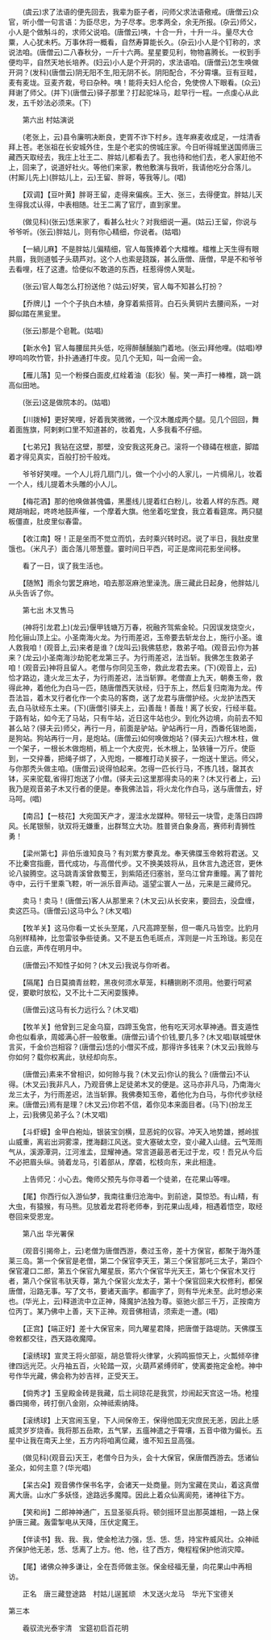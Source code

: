 <!-- { "loadSidebar": true } -->
　　(虞云)求了法语的便先回去，我辈为臣子者，问师父求法语儆戒。(唐僧云)众官，听小僧一句言语：为臣尽忠，为子尽孝。忠孝两全，余无所报。(杂云)师父，小人是个做斛斗的，求师父说咱。(唐僧云)咦，十合一升，十升一斗。量尽大仓粟，人心犹未朽。万事休将一概看，自然寿算能长久。(杂云)小人是个钉称的，求说法咱。(唐僧云)二八春秋分，一斤十六两。星星要见利，物物喜腾长。一权到手便均平，自然天地长培养。(妇云)小人是个开洞的，求法语咱。(唐僧云)怎生唤做开洞？(发科)(唐僧云)阴无阳不生,阳无阴不长。阴阳配合，不分霄壤。豆有豆畦，麦有麦垅。豆麦齐栽，号曰杂种。咦！能将夫妇人伦合，免使傍人下眼看。(众云)拜谢了师父。(并下)(唐僧云)驿子那里？打起驼垛马，趁早行一程。一点虔心从此发，五千妙法必须来。(下)

　　第六出 村姑演说

　　(老张上，云)县令廉明决断良，吏胥不诈下村乡。连年麻麦收成足，一炷清香拜上苍。老张祖在长安城外住，生是个老实的傍城庄家。今日听得城里送国师唐三藏西天取经去，我庄上壮王二、胖姑儿都看去了。我也待和他们去，老人家赶他不上，回来了，说道好社火。等他们来家，教他敷演与我听，我请他吃分合落儿。(村厮儿先上)(胖姑儿上，云)王留、胖哥，等我等儿。(唱)

　　【双调】【豆叶黄】胖哥王留，走得来偏疾。王大、张三，去得便宜。胖姑儿天生得我忒认得，中表相随。壮王二离了官厅，直到家里。

　　(做见科)(张云)恁来家了，看甚么社火？对我细说一遍。(姑云)王留，你说与爷爷听。(张云)胖姑儿，则有你心精细，你说者。(姑唱)

　　【一緺儿麻】不是胖姑儿偏精细，官人每簇捧着个大檑椎。檑椎上天生得有眼共眉，我则道瓠子头葫芦对。这个人也索是跷蹊，甚么唐僧、唐僧，早是不和爷爷去看哩，枉了这遭。恰便似不敢道的东西，枉惹得傍人笑耻。

　　(张云)官人每怎么打扮送他？(姑云)好笑，官人每不知甚么打扮？

　　【乔牌儿】一个个子执白木植，身穿着紫搭背。白石头黄铜片去腰间系，一对脚似踏在黑瓮里。

　　(张云)那是个皂靴。(姑唱)

　　【新水令】官人每腰屈共头低，吃得醉醺醺脑门着地。(张云)拜他哩。(姑唱)咿咿呜呜吹竹管，扑扑通通打牛皮。见几个无知，叫一会闹一会。

　　【雁儿落】见一个粉搽白面皮,红絟着油（髟狄）髻。笑一声打一棒椎，跳一跳高似田地。

　　(张云)这是做院本的。(姑唱)

　　【川拨棹】更好笑哩，好着我笑微微，一个汉木雕成两个腿。见几个回回，舞着面旌旗，阿剌剌口里不知道甚的，妆着鬼，人多我看不仔细。

　　【七弟兄】我钻在这壁，那壁，没安我这死身己。滚将一个碌碡在根底，脚踏着才得见真实，百般打扮千般戏。

　　爷爷好笑哩。一个人儿将几扇门儿，做一个小小的人家儿，一片绸帛儿，妆着一个人，线儿提着木头雕的小人儿。

　　【梅花酒】那的他唤做甚傀儡，黑墨线儿提着红白粉儿，妆着人样的东西。飕飕胡哨起，咚咚地鼓声催，一个摩着大旗。他坐着吃堂食，我立着看筵席。两只腿板僵直，肚皮里似春雷。

　　【收江南】呀！正是坐而不觉立而饥，去时乘兴转时迟。说了半日，我肚皮里饿也。（米凡子）面合落儿带葱虀。霎时间日平西，可正是席间花影坐间移。

　　看了一日，误了我生活也。

　　【随煞】雨余匀罢芝麻地，咱去那沤麻池里澡洗。唐三藏此日起身，他胖姑儿从头告诉了你。

　　第七出 木叉售马

　　(神将引龙君上)(龙云)偃甲钱塘万万春，祝融齐驾紫金轮。只因误发烧空火，险化骊山顶上尘。小圣南海火龙。为行雨差迟，玉帝要去斩龙台上，施行小圣。谁人救我咱！(观音上,云)来者是谁？(龙叫云)我佛慈悲，救弟子咱。(观音云)你为甚来？(龙云)小圣南海沙劫驼老龙第三子。为行雨差迟，法当斩。我佛怎生救弟子咱！(观音云)神将且留人。老僧与你同见玉帝，救此龙君去来。(下)(观音上，云)恰才路边，逢火龙三太子，为行雨差迟，法当斩罪。老僧直上九天，朝奏玉帝，救得此神，着他化为白马一匹，随唐僧西天驮经，归于东上，然后复归南海为龙。传吾法旨，着木叉行者化作一个卖马的客商，送了龙君与唐僧护经。火龙护法西天去,白马驮经东土来。(下)(唐僧引驿夫上，云)善哉！善哉！离了长安，行经半载。于路有站，如今无了马站，只有牛站，近日这牛站也少。到化外边境，向前去不知甚么站？(驿夫云)师父，再行一月，前面是驴站。驴站再行一月，西番仛钹地面，是狗站。狗站再行一月，是炮站。(唐僧云)如何唤做炮站？(驿夫云)六根木柱，做一个架子，一根长木做炮梢，梢上一个大皮兜，长木根上，坠铁锤一万斤。使臣到，一交捽番，把绳子绑了，入兜炮，一榔椎打动关捩子，一炮送十里远。师父，与你那秃头做主咱。(唐僧云)说得怕起来。怎得一匹长行马，不拣几钱，罄其衣钵，买来驼载,省得打炮送了小僧。(驿夫云)这里那得卖马的来？(木叉行者上，云)我乃是观音弟子木叉行者的便是。奉我佛法旨，将火龙化作白马，送与唐僧去，好马呵。(唱)

　　【南吕】【一枝花】大宛国天产才，渥洼水龙媒种。带轻云一块雪，走落日四蹄风。长尾银鬃，驮双将无嫌重，出群驽立大功。胜普贤白象身高，赛师利青狮性勇！

　　【梁州第七】非伯乐谁知良马？有刘累方豢真龙。奉天佛牒玉帝敕将君送。又不比秦宫指鹿，晋代成功，与高僧代步。又不换美妓将从，且休言九逸还宫，更休论八骏腾空。这马跳青溪曾救蜀王，到紫陌还归塞翁，至乌江曾弃重瞳。离了普陀寺中，云行千里乘飞鞚，听一派乐音声动。遥望尘寰人一丛，元来是三藏师兄。

　　卖马！卖马！(唐僧云)客人从那里来？(木叉云)从长安来，要回去，没盘缠，卖这匹马。(唐僧云)这马中么？(木叉唱)

　　【牧羊关】这马你看一丈长头至尾，八尺高蹄至鬃，但一嘶凡马皆空。比豹月乌别样精神，比忽雷驳争些徒勇。又不是五色毛斑点，浑则是一片玉玲珑。影见在白云底，声传在明月中。

　　(唐僧云)不知性子如何？(木叉云)我说与你听者。

　　【隔尾】白日莫摘青丝鞚，黑夜何须水草笼，料糟铡刷不须用。他要行呵紧促，要歇时放松，又不比十二天闲耍簇捧。

　　(唐僧云)这马有长力远行么？(木叉唱)

　　【牧羊关】他曾到三足金乌窟，四蹄玉兔宫，他有吃天河水草神通。晋支遁性命也似看承，周姬满心肝一般敬重。(唐僧云)请个价钱,要几多？(木叉唱)联城壁休言买，千金价岂相容？(唐僧云)恁的小僧买不成，那得许多钱来？(木叉云)我赊与你如何？载你权离此，驮经却向东。

　　(唐僧云)素来不曾相识，如何赊与我？(木叉云)你认的我么？(唐僧云)不认得。(木叉云)我非凡人，乃观音佛上足徒弟木叉的便是。这马亦非凡马，乃南海火龙三太子，为行雨差迟，法当斩罪。我佛奏知玉帝，着他化为白马，与你代步驮经来。(唐僧云)焉有是理？(木叉云)你若不信，着你见本来面目者。(马下)(扮龙王上，云)我佛见弟子么？(木叉唱)

　　【斗虾蟆】金甲白袍灿，银装宝剑横，显恶姹的仪容。冲天入地势雄，撼岭拔山威重，离岩出洞雾濛，搅海翻江风送。变大塞破太空，变小藏入山缝。云气笼雨气从，溪源潭洞，江河淮孟，显耀神通。常言道最恶者无过于龙，哎！吾兄从今后不必把眉头纵。骑着龙马，引着部从，摩砻，松枝向东，来此相逢。

　　上告师兄：小心去。俺师父预先与你寻着一个徒弟，在花果山等哩。

　　【尾】你西行似入游仙梦，我南往重归沧海中。到前途，莫惊恐。有山精，有大虫，有猿猴，有马熊。见放着龙君将老师奉，到花果山乱峰，相遇着悟空，取经卷回来受恩宠。

　　第八出 华光署保

　　(观音引揭帝上，云)老僧为唐僧西游，奏过玉帝，差十方保官，都聚于海外蓬莱三岛。第一个保官是老僧，第二个保官李天王，第三个保官那吒三太子，第四个保官灌口二郎，第五个保官九曜星辰，笫六个保官华光天王，第七个保官木叉行者，第八个保官韦驮天尊，第九个保官火龙太子，第十个保官回来大权修利，都保唐僧，沿路无事。写了文书，要诸天画字。都画字了，则有华光未至。此时想必来也。(华光上，云)释道流中立正神，降魔护法独为尊。驱驰火部三千万，正按南方位丙丁。某乃佛中上善，天下正神。观音佛相请，须索走一遭。(唱)

　　【正宫】【端正好】差十大保官来，同九曜星君降，把唐僧于路堤防。天佛牒玉帝敕都交往，西天路收魔障。

　　【滚绣球】宣灵王将火部驱，胡总管将火律掌，火鸦鸣振惊天上，火瓢倾卒律律四远光茫。火丹袖五百，火轮踏一双，火葫芦紧缚师旷，使离娄拖定金枪。神中号作华光藏，佛会称为妙吉祥，正受天王。

　　【倘秀才】玉皇殿金砖是我藏，后土祠琼花是我赏，炒闹起天宫这一场。枪撞番四揭帝，砖打倒八金刚，众神祗索纳降。

　　【滚绣球】上天宫闹玉皇，下人间保帝王，保得他国无灾庶民无恙，因此上感威灵岁岁烧香。我将那五岳欺，五气掌，五瘟神遣之于霄壤，五音中徵为偏长。五星中让我在南天上坐，五方内将咱离位藏，谁不知五显高强。

　　(做见科)(观音云)天王，老僧今日为头，会十大保官，保唐僧西游去。恁诸仙圣众，如何主意？(华光唱)

　　【呆古朵】观音佛作保书名字，会诸天一处商量。则为宝藏在灵山，着这真僧离大唐。山水广多妖怪，途路远多魔障。因此上着众仙离阆苑，诸神往下方。

　　【笑和尚】二郎神神通广，五显圣驱兵将。顿剑摇环显出那英雄相，一路上保护唐三藏。轰雷掣电从天降，压伏定魔王。

　　【伴读书】我、我、我，使金枪法力强，恁、恁、恁，持宝杵威风壮。众神祗齐保护他无恙，恁、恁离了上方。他、他，往了西方，俺程程保护他消灾障。

　　【尾】诸佛众神多谦让，全在吾师做主张。保金经福无量，向花果山中再相访。

　　正名　唐三藏登途路　村姑儿逞嚚顽　木叉送火龙马　华光下宝德关 
 
第三本
 
　　羲驭流光泰宇清　宝筵初启百花明

